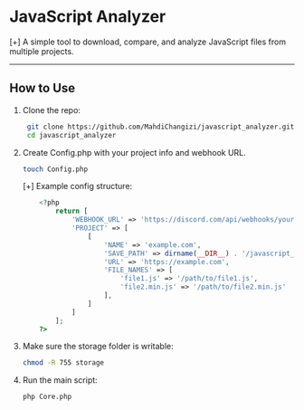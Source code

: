 # JavaScript Analyzer
[+] A simple tool to download, compare, and analyze JavaScript files from multiple projects.

---

## How to Use

1. Clone the repo:

   ```bash
    git clone https://github.com/MahdiChangizi/javascript_analyzer.git
    cd javascript_analyzer
   ```
2. Create Config.php with your project info and webhook URL.
    ```bash
    touch Config.php
    ```
    [+] Example config structure:
    ```php
        <?php 
            return [
                'WEBHOOK_URL' => 'https://discord.com/api/webhooks/your-webhook-url',
                'PROJECT' => [
                    [
                        'NAME' => 'example.com',
                        'SAVE_PATH' => dirname(__DIR__) . '/javascript_analyzer/storage/example.com/',
                        'URL' => 'https://example.com',
                        'FILE_NAMES' => [
                            'file1.js' => '/path/to/file1.js',
                            'file2.min.js' => '/path/to/file2.min.js'
                        ],
                    ]
                ]
            ];
        ?>
    ```
3. Make sure the storage folder is writable:
    ```bash
    chmod -R 755 storage
    ```
4. Run the main script:
    ```bash
    php Core.php
    ```